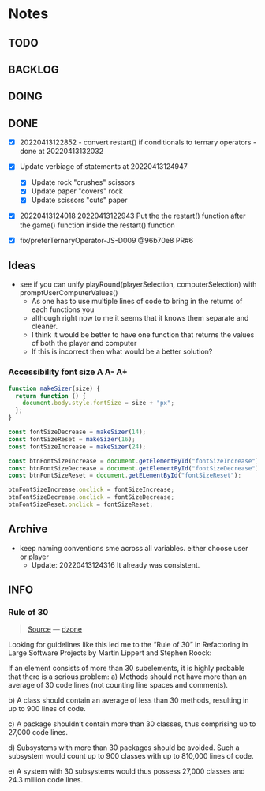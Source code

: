# Notes

## TODO

## BACKLOG

## DOING

## DONE

-   [x] 20220413122852 - convert restart() if conditionals to ternary operators - done at 20220413132032

-   [x] Update verbiage of statements at 20220413124947

    -   [x] Update rock "crushes" scissors
    -   [x] Update paper "covers" rock
    -   [x] Update scissors "cuts" paper

-   [x] 20220413124018 20220413122943 Put the the restart() function after the game() function inside the restart() function <!-- is this recursion? -->

-   [x] fix/preferTernaryOperator-JS-D009 @96b70e8 PR#6

## Ideas

-   see if you can unify playRound(playerSelection, computerSelection) with promptUserComputerValues()
    -   As one has to use multiple lines of code to bring in the returns of each functions you
    -   although right now to me it seems that it knows them separate and cleaner.
    -   I think it would be better to have one function that returns the values of both the player and computer
    -   If this is incorrect then what would be a better solution?

### Accessibility font size A A- A+

```js
function makeSizer(size) {
  return function () {
    document.body.style.fontSize = size + "px";
  };
}

const fontSizeDecrease = makeSizer(14);
const fontSizeReset = makeSizer(16);
const fontSizeIncrease = makeSizer(24);

const btnFontSizeIncrease = document.getElementById("fontSizeIncrease");
const btnFontSizeDecrease = document.getElementById("fontSizeDecrease");
const btnFontSizeReset = document.getELementById("fontSizeReset");

btnFontSizeIncrease.onclick = fontSizeIncrease;
btnFontSizeDecrease.onclick = fontSizeDecrease;
btnFontSizeReset.onclick = fontSizeReset;
```

## Archive

-   keep naming conventions sme across all variables. either choose user or player
    -   Update: 20220413124316 It already was consistent.

## INFO

### Rule of 30

> [Source](https://dzone.com/articles/rule-30-%E2%80%93-when-method-class-or) — [dzone](https://dzone.com/)

Looking for guidelines like this led me to the “Rule of 30” in Refactoring in Large Software Projects by Martin Lippert and Stephen Roock:

If an element consists of more than 30 subelements, it is highly probable that there is a serious problem:
a) Methods should not have more than an average of 30 code lines (not counting line spaces and comments).

b) A class should contain an average of less than 30 methods, resulting in up to 900 lines of code.

c) A package shouldn’t contain more than 30 classes, thus comprising up to 27,000 code lines.

d) Subsystems with more than 30 packages should be avoided. Such a subsystem would count up to 900 classes with up to 810,000 lines of code.

e) A system with 30 subsystems would thus possess 27,000 classes and 24.3 million code lines.
